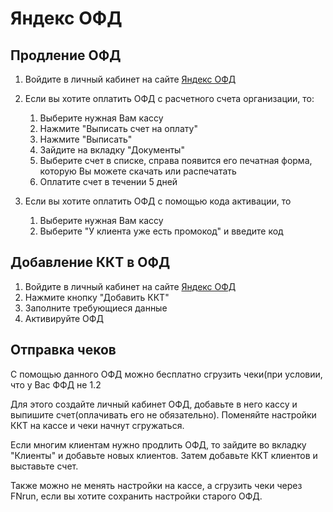 # Яндекс ОФД

## Продление ОФД
1. Войдите в личный кабинет на сайте [Яндекс ОФД](https://ofd.yandex.ru/)
2. Если вы хотите оплатить ОФД с расчетного счета организации, то:
	
	1. Выберите нужная Вам кассу
	2. Нажмите "Выписать счет на оплату"
	3. Нажмите "Выписать"
	4. Зайдите на вкладку "Документы"
	5. Выберите счет в списке, справа появится его печатная форма, которую Вы можете скачать или распечатать
	6. Оплатите счет в течении 5 дней
3. Если вы хотите оплатить ОФД с помощью кода активации, то
	
	1. Выберите нужная Вам кассу
	2. Выберите "У клиента уже есть промокод" и введите код

## Добавление ККТ в ОФД
1. Войдите в личный кабинет на сайте [Яндекс ОФД](https://ofd.yandex.ru/)
2. Нажмите кнопку "Добавить ККТ"
3. Заполните требующиеся данные 
4. Активируйте ОФД 

## Отправка чеков
С помощью данного ОФД можно бесплатно сгрузить чеки(при условии, что у Вас ФФД не 1.2

Для этого создайте личный кабинет ОФД, добавьте в него кассу и выпишите счет(оплачивать его не обязательно). Поменяйте настройки ККТ на кассе и чеки начнут сгружаться. 

Если многим клиентам нужно продлить ОФД, то зайдите во вкладку "Клиенты" и добавьте новых клиентов. Затем добавьте ККТ клиентов и выставьте счет.

Также можно не менять настройки на кассе, а сгрузить чеки через FNrun, если вы хотите сохранить настройки старого ОФД. 
